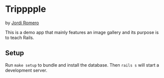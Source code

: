 # Tripppple

by [Jordi Romero](http://jrom.net/)

This is a demo app that mainly features an image gallery and its purpose is to teach Rails.

## Setup

Run `make setup` to bundle and install the database.
Then `rails s` will start a development server.
